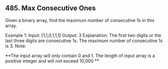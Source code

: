 ## 485. Max Consecutive Ones

Given a binary array, find the maximum number of consecutive 1s in this array.

Example 1:
Input: [1,1,0,1,1,1]
Output: 3
Explanation: The first two digits or the last three digits are consecutive 1s.
    The maximum number of consecutive 1s is 3.
Note:

**The input array will only contain 0 and 1.
The length of input array is a positive integer and will not exceed 10,000 **
